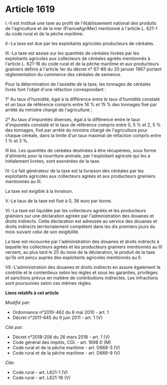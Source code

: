 # Article 1619

I.-Il est institué une taxe au profit de l'établissement national des produits de l'agriculture et de la mer (FranceAgriMer)
mentionné à l'article L. 621-1 du code rural et de la pêche maritime. 

II.-La taxe est due par les exploitants agricoles producteurs de céréales. 

III.-La taxe est assise sur les quantités de céréales livrées par les exploitants agricoles aux collecteurs de céréales
agréés mentionnés à l'article L. 621-16 du code rural et de la pêche maritime et aux producteurs grainiers définis à
l'article 1er du décret n° 67-89 du 20 janvier 1967 portant réglementation du commerce des céréales de semence. 

Pour la détermination de l'assiette de la taxe, les tonnages de céréales livrés font l'objet d'une réfaction correspondant : 

1° Au taux d'humidité, égal à la différence entre le taux d'humidité constaté et un taux de référence compris entre 14 % et
15 % des tonnages fixé par arrêté du ministre chargé de l'agriculture ; 

2° Au taux d'impuretés diverses, égal à la différence entre le taux d'impuretés constaté et le taux de référence compris
entre 0, 5 % et 2, 5 % des tonnages, fixé par arrêté du ministre chargé de l'agriculture pour chaque céréale, dans la limite
d'un taux maximal de réfaction compris entre 1 % et 3 %. 

III bis. Les quantités de céréales destinées à être récupérées, sous forme d'aliments pour la nourriture animale, par
l'exploitant agricole qui les a initialement livrées, sont exonérées de la taxe. 

IV.-Le fait générateur de la taxe est la livraison des céréales par les exploitants agricoles aux collecteurs agréés et aux
producteurs grainiers mentionnés au III. 

La taxe est exigible à la livraison.

V.-Le taux de la taxe est fixé à 0, 36 euro par tonne. 

VI.-La taxe est liquidée par les collecteurs agréés et les producteurs grainiers sur une déclaration agréée par
l'administration des douanes et droits indirects. Cette déclaration est adressée au service des douanes et droits indirects
territorialement compétent dans les dix premiers jours du mois suivant celui de son exigibilité. 

La taxe est recouvrée par l'administration des douanes et droits indirects à laquelle les collecteurs agréés et les
producteurs grainiers mentionnés au III versent, au plus tard le 25 du mois de la déclaration, le produit de la taxe qu'ils
ont perçu auprès des exploitants agricoles mentionnés au II. 

VII.-L'administration des douanes et droits indirects en assure également le contrôle et le contentieux selon les règles et
sous les garanties, privilèges et sanctions prévus en matière de contributions indirectes. Les infractions sont poursuivies
selon ces mêmes règles.

**Liens relatifs à cet article**

_Modifié par_:

  - Ordonnance n°2010-462 du 6 mai 2010 - art. 1
  - Décret n°2011-645 du 9 juin 2011 - art. 1 (V)

_Cité par_:

  - Décret n°2018-206 du 26 mars 2018 - art. 1 (V)
  - Code général des impôts, CGI. - art. 1698 D (M)
  - Code rural et de la pêche maritime - art. D666-3 (V)
  - Code rural et de la pêche maritime - art. D666-9 (V)

_Cite_:

  - Code rural - art. L621-1 (V)
  - Code rural - art. L621-16 (V)
